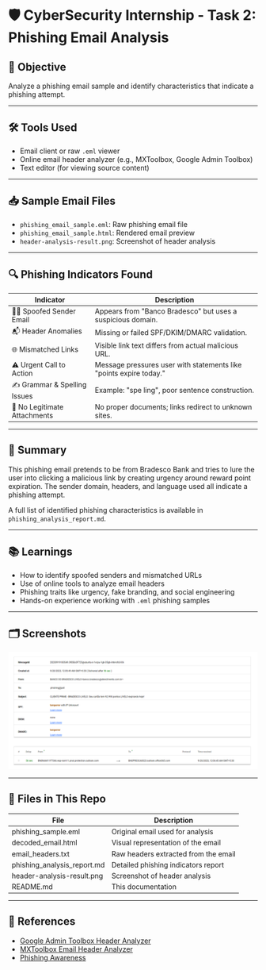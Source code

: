 # 🛡️ CyberSecurity Internship - Task 2: Phishing Email Analysis

## 🌟 Objective  
Analyze a phishing email sample and identify characteristics that indicate a phishing attempt.

---

## 🛠 Tools Used  
- Email client or raw `.eml` viewer  
- Online email header analyzer (e.g., MXToolbox, Google Admin Toolbox)  
- Text editor (for viewing source content)  

---

## 📥 Sample Email Files  
- `phishing_email_sample.eml`: Raw phishing email file  
- `phishing_email_sample.html`: Rendered email preview  
- `header-analysis-result.png`: Screenshot of header analysis  

---

## 🔍 Phishing Indicators Found  

| Indicator                         | Description |
|----------------------------------|-------------|
| 🧑‍💻 Spoofed Sender Email        | Appears from "Banco Bradesco" but uses a suspicious domain. |
| 📬 Header Anomalies              | Missing or failed SPF/DKIM/DMARC validation. |
| 🌐 Mismatched Links              | Visible link text differs from actual malicious URL. |
| ⚠️ Urgent Call to Action         | Message pressures user with statements like "points expire today." |
| ✍️ Grammar & Spelling Issues     | Example: "spe ling", poor sentence construction. |
| 📎 No Legitimate Attachments     | No proper documents; links redirect to unknown sites. |

---

## 📑 Summary  
This phishing email pretends to be from Bradesco Bank and tries to lure the user into clicking a malicious link by creating urgency around reward point expiration. The sender domain, headers, and language used all indicate a phishing attempt.  

A full list of identified phishing characteristics is available in `phishing_analysis_report.md`.

---

## 📚 Learnings  
- How to identify spoofed senders and mismatched URLs  
- Use of online tools to analyze email headers  
- Phishing traits like urgency, fake branding, and social engineering  
- Hands-on experience working with `.eml` phishing samples  

---

## 🗂 Screenshots  

![Header Analysis Result](header-analysis-result.png)

---

## 📁 Files in This Repo

| File                    | Description                         |
|-------------------------|-------------------------------------|
| phishing_sample.eml     | Original email used for analysis    |
| decoded_email.html      | Visual representation of the email |
| email_headers.txt       | Raw headers extracted from the email |
| phishing_analysis_report.md | Detailed phishing indicators report |
| header-analysis-result.png | Screenshot of header analysis      |
| README.md               | This documentation                  |


---

## 🔗 References  
- [Google Admin Toolbox Header Analyzer](https://toolbox.googleapps.com/apps/messageheader/)  
- [MXToolbox Email Header Analyzer](https://mxtoolbox.com/EmailHeaders.aspx)  
- [Phishing Awareness](https://www.phishing.org/what-is-phishing)

